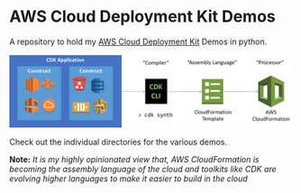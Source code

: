 # AWS Cloud Deployment Kit Demos

A repository to hold my [AWS Cloud Deployment Kit](https://aws.amazon.com/cdk/) Demos in python.

![AWS Cloud Deployment Kit Demos](images/cdk-compiles-cfn.png)

Check out the individual directories for the various demos.

**Note:** _It is my highly opinionated view that, AWS CloudFormation is becoming the assembly language of the cloud and toolkits like CDK are evolving higher languages to make it easier to build in the cloud_
